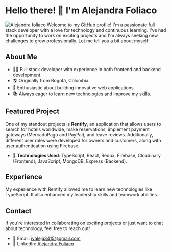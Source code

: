 # Hello there! 👋 I'm Alejandra Foliaco
![Alejandra foliaco](https://github.com/IFoliacoRamos/IFoliacoRamos/assets/125612338/bfcf11a6-ace7-4abb-998c-5f58427b39ca)
Welcome to my GitHub profile! I'm a passionate full stack developer with a love for technology and continuous learning. I've had the opportunity to work on exciting projects and I'm always seeking new challenges to grow professionally. Let me tell you a bit about myself:

## About Me

- 👩‍💻 Full stack developer with experience in both frontend and backend development.
- 🌎 Originally from Bogotá, Colombia.
- 🚀 Enthusiastic about building innovative web applications.
- 📚 Always eager to learn new technologies and improve my skills.

## Featured Project

One of my standout projects is **Rentify**, an application that allows users to search for hotels worldwide, make reservations, implement payment gateways (MercadoPago and PayPal), and leave reviews. Additionally, different user roles were developed for owners and customers, along with user authentication using Firebase.

- 💼 **Technologies Used**: TypeScript, React, Redux, Firebase, Cloudinary (Frontend); JavaScript, MongoDB, Express (Backend).

## Experience

My experience with Rentify allowed me to learn new technologies like TypeScript. It also enhanced my leadership skills and teamwork abilities.

## Contact

If you're interested in collaborating on exciting projects or just want to chat about technology, feel free to reach out!

- 📧 Email: ivaleja3415@gmail.com
- 💼 LinkedIn: [Alejandra Foliaco](http://www.linkedin.com/in/alejandra-foliaco-a74137278)
